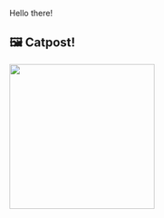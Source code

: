 Hello there!



## 🖼️ Catpost!

<sub>
    <img src="https://cdn2.thecatapi.com/images/kat_7kqBi.png" height="256">
</sub>

